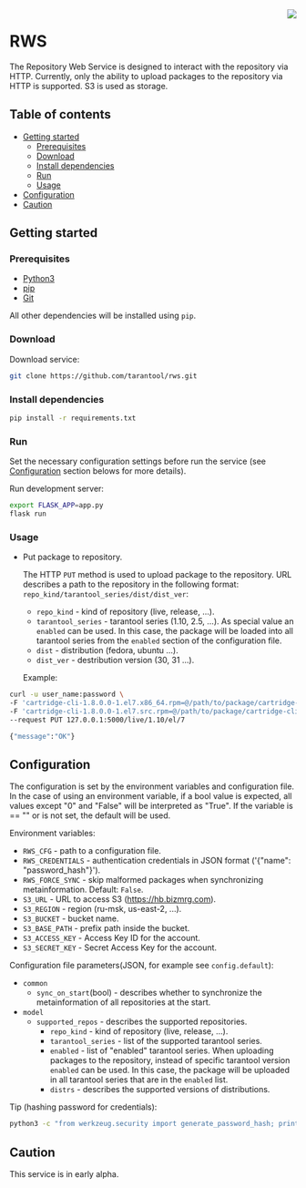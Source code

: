 <a href="http://tarantool.org">
  <img src="https://avatars2.githubusercontent.com/u/2344919?v=2&s=250" align="right">
</a>

# RWS

The Repository Web Service is designed to interact with the repository via HTTP.
Currently, only the ability to upload packages to the repository via HTTP is
supported. S3 is used as storage.

## Table of contents
* [Getting started](#getting-started)
  * [Prerequisites](#prerequisites)
  * [Download](#download)
  * [Install dependencies](#install-dependencies)
  * [Run](#run)
  * [Usage](#usage)
* [Configuration](#configuration)
* [Caution](#caution)

## Getting started

### Prerequisites

 * [Python3](https://www.python.org/downloads/)
 * [pip](https://pypi.org/project/pip/)
 * [Git](https://git-scm.com/book/en/v2/Getting-Started-Installing-Git)

All other dependencies will be installed using `pip`.

### Download

Download service:
``` bash
git clone https://github.com/tarantool/rws.git
```

### Install dependencies

```bash
pip install -r requirements.txt
```

### Run

Set the necessary configuration settings before run the service
(see [Configuration](#configuration) section belows for more details).

Run development server:
``` bash
export FLASK_APP=app.py
flask run
```

### Usage

* Put package to repository.

  The HTTP `PUT` method is used to upload package to the repository.
  URL describes a path to the repository in the following format:
  `repo_kind/tarantool_series/dist/dist_ver`:
    * `repo_kind` - kind of repository (live, release, ...).
    * `tarantool_series` - tarantool series (1.10, 2.5, ...).
      As special value an `enabled` can be used. In this case, the package will
      be loaded into all tarantool series from the `enabled` section of the
      configuration file.
    * `dist` - distribution (fedora, ubuntu ...).
    * `dist_ver` - destribution version (30, 31 ...).

  Example:
``` bash
curl -u user_name:password \
-F 'cartridge-cli-1.8.0.0-1.el7.x86_64.rpm=@/path/to/package/cartridge-cli-1.8.0.0-1.el7.x86_64.rpm' \
-F 'cartridge-cli-1.8.0.0-1.el7.src.rpm=@/path/to/package/cartridge-cli-1.8.0.0-1.el7.src.rpm' \
--request PUT 127.0.0.1:5000/live/1.10/el/7

{"message":"OK"}

```

## Configuration

The configuration is set by the environment variables and configuration file.
In the case of using an environment variable, if a bool value is expected,
all values except "0" and "False" will be interpreted as "True". If the
variable is == "" or is not set, the default will be used.

Environment variables:
* `RWS_CFG` - path to a configuration file.
* `RWS_CREDENTIALS` - authentication credentials in JSON format
  ('{"name": "password_hash"}').
* `RWS_FORCE_SYNC` - skip malformed packages when synchronizing metainformation.
  Default: `False`.
* `S3_URL` - URL to access S3 (https://hb.bizmrg.com).
* `S3_REGION` - region (ru-msk, us-east-2, ...).
* `S3_BUCKET` - bucket name.
* `S3_BASE_PATH` - prefix path inside the bucket.
* `S3_ACCESS_KEY` - Access Key ID for the account.
* `S3_SECRET_KEY` - Secret Access Key for the account.

Configuration file parameters(JSON, for example see `config.default`):

* `common`
  * `sync_on_start`(bool) - describes whether to synchronize the metainformation
    of all repositories at the start.
* `model`
  * `supported_repos` - describes the supported repositories.
    * `repo_kind` - kind of repository (live, release, ...).
    * `tarantool_series` - list of the supported tarantool series.
    * `enabled` - list of "enabled" tarantool series. When uploading packages
      to the repository, instead of specific tarantool version `enabled` can be
      used. In this case, the package will be uploaded in all tarantool series
      that are in the `enabled` list.
    * `distrs` - describes the supported versions of distributions.

Tip (hashing password for credentials):
```bash
python3 -c "from werkzeug.security import generate_password_hash; print(generate_password_hash('password'))"
```

## Caution

This service is in early alpha.
